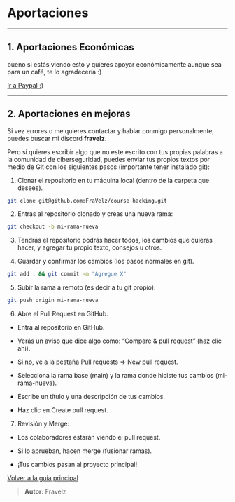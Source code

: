 # Aportaciones

---

## 1. Aportaciones Económicas

bueno si estás viendo esto y quieres apoyar económicamente aunque sea para un café, te lo agradecería :)

[Ir a Paypal :)](https://paypal.me/fravelz)

---

## 2. Aportaciones en mejoras

Si vez errores o me quieres contactar y hablar conmigo personalmente, puedes buscar mi discord **fravelz**.

Pero si quieres escribir algo que no este escrito con tus propias palabras a la comunidad de ciberseguridad, puedes enviar tus propios textos por medio de Git con los siguientes pasos (importante tener instalado git):

1. Clonar el repositorio en tu máquina local (dentro de la carpeta que desees).

``` sh
git clone git@github.com:FraVelz/course-hacking.git 
```

2. Entras al repositorio clonado y creas una nueva rama:

``` sh
git checkout -b mi-rama-nueva
```

3. Tendrás el repositorio podrás hacer todos, los cambios que quieras hacer, y agregar tu propio texto, consejos u otros.

4. Guardar y confirmar los cambios (los pasos normales en git).

``` sh
git add . && git commit -m "Agregue X" 
```

5. Subir la rama a remoto (es decir a tu git propio):

``` sh
git push origin mi-rama-nueva
```

6. Abre el Pull Request en GitHub.

  * Entra al repositorio en GitHub.

  * Verás un aviso que dice algo como: “Compare & pull request” (haz clic ahi).

  * Si no, ve a la pestaña Pull requests => New pull request.

  * Selecciona la rama base (main) y la rama donde hiciste tus cambios (mi-rama-nueva).

  * Escribe un título y una descripción de tus cambios.

  * Haz clic en Create pull request.

7. Revisión y Merge:

  * Los colaboradores estarán viendo el pull request.

  * Si lo aprueban, hacen merge (fusionar ramas).

  * ¡Tus cambios pasan al proyecto principal!

[Volver a la guía principal](https://github.com/FraVelz/Curso-de-Hacking?tab=readme-ov-file#aportaciones)

> **Autor:** Fravelz
